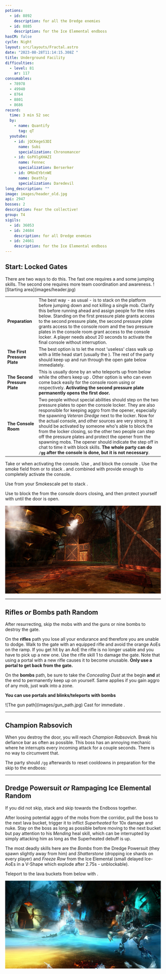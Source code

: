 ```yaml
---
potions:
  - id: 8892
    description: for all the Dredge enemies
  - id: 8885
    description: for the Ice Elemental endboss
hasCM: false
cycle: Night
layout: src/layouts/Fractal.astro
date: "2023-08-28T11:14:15.308Z "
title: Underground Facility
difficulties:
  - level: 81
    ar: 117
consumables:
  - 78978
  - 49940
  - 8764
  - 8801
  - 8686
record:
  time: 3 min 52 sec
  by:
    - name: Quantify
      tag: qT
  youtube:
    - id: jQCKegeS3DI
      name: Subi
      specialization: Chronomancer
    - id: GsPXlgXHAZI
      name: Fennec
      specialization: Berserker
    - id: OMUxEYbtnWE
      name: Deathly
      specialization: Daredevil
long_description: ""
image: images/header_old.jpg
api: 2947
bosses: 2
description: Fear the collective!
group: T4
sigils:
  - id: 36053
  - id: 24684
    description: for all Dredge enemies
  - id: 24661
    description: for the Ice Elemental endboss
---
```


## Start: Locked Gates <Item id="8892" disableText/><Item id="24684" disableText/>

<Grid>
<GridItem sm="7">

<Warning>
There are two ways to do this. The fast one requires a <Item id="78978"/> and some jumping skills. The second one requires more team coordination and awareness.
</Warning>

<Divider text="Fast way"/>

<Tabs>
<Tab specialization="Guardian">
<ProfessionVideo title="Portal into the cage (variant 1)" profession="Guardian" src="N5RcWdIbIRs"/>
<ProfessionVideo title="Portal into the cage (variant 2)" profession="Guardian" src="Nzi7wRSNY7Q"/>
</Tab>

<Tab specialization="Warrior">
<ProfessionVideo title="Portal past the first gate" profession="Warrior" timestamp="105" src="REnmbN7sZFQ"/>
</Tab>

<Tab specialization="Revenant">
<ProfessionVideo title="Portal past the first gate" profession="Renegade" timestamp="144" src="REnmbN7sZFQ"/>
</Tab>

<Tab specialization="Thief">
<ProfessionVideo title="Portal into the cage" profession="Thief" timestamp="484" src="Alpgs_GaZV0"/>
</Tab>
</Tabs>

</GridItem>

<GridItem sm="5">
![Starting area](images/header.jpg)
</GridItem>
</Grid>

<Divider text="Normal way (slower)"/>

|                               |                                                                                                                                                                                                                                                                                                                                                                                                                                                                                                                                                                                                                                                                                                                                       |
| ----------------------------- | ------------------------------------------------------------------------------------------------------------------------------------------------------------------------------------------------------------------------------------------------------------------------------------------------------------------------------------------------------------------------------------------------------------------------------------------------------------------------------------------------------------------------------------------------------------------------------------------------------------------------------------------------------------------------------------------------------------------------------------- |
| **Preparation**               | The best way - as usual - is to stack <Effect name="Stealth"/> on the platform before jumping down and not killing a single mob. Clarify this before running ahead and assign people for the roles below. Standing on the first pressure plate grants access to the second pressure plate, the second pressure plate grants access to the console room and the two pressure plates in the console room grant access to the console locker. A player needs about 20 seconds to activate the final console without interruption.                                                                                                                                                                                                        |
| **The First Pressure Plate**  | The best option is to let the most 'useless' class walk up with a little head start (usually the <Specialization name="Warrior"/>). The rest of the party should keep <Effect name="Stealth"/> up and run through the open gate below immediately.                                                                                                                                                                                                                                                                                                                                                                                                                                                                                    |
| **The Second Pressure Plate** | This is usually done by an <Specialization name="Elementalist"/> who teleports up from below while the others keep up <Effect name="Stealth"/>. Other option is <Specialization name="Thief"/> who can even come back easily for the console room using <Skill id="13106"/> or <Skill id="10197"/> respectively. **Activating the second pressure plate permanently opens the first door.**                                                                                                                                                                                                                                                                                                                                           |
| **The Console Room**          | Two people without special abilities should step on the two pressure plates to open the console locker. They are also responsible for keeping aggro from the opener, especially the spawning _Veteran Dredge_ next to the locker. Now for the actual console, <Item id="8686"/> and other <Effect name="Stealth"/> sources are very strong. It should be activated by someone who's able to block the <Control name="Knockback"/> from the locker closing, so the other two people can step off the pressure plates and protect the opener from the spawning mobs. The opener should indicate the step off in chat to time it with block skills. **The whole party can do `/gg` after the console is done, but it is not necessary**. |

<Tabs>
<Tab specialization="Elementalist">
Take <Skill id="5536"/> or <Skill id="5641"/> when activating the console.
</Tab>

<Tab specialization="Guardian">
Use <Skill id="30029"/>, <Skill id="9084"/> and <Skill id="9253"/> block the console <Control name="Knockback"/>.
</Tab>

<Tab specialization="thief">
Use the smoke field from <Skill id="13113"/> or <Skill id="13065"/> to stack <Effect name="Stealth"/>. <Skill id="13027"/> and <Skill id="13117"/> combined with <Trait id="1136"/> provide enough <Effect name="Stealth"/> to completely activate the console.
</Tab>

<Tab specialization="ranger">

Use <Skill id="31568"/> from your Smokescale pet to stack <Effect name="Stealth"/>.
</Tab>

<Tab specialization="Renegade">
Use <Skill name="Inspiring Reinforcement"/> to block the <Control name="Knockback"/> from the console doors closing, and then protect yourself with <Skill name="Protective Solace"/> until the door is open.
</Tab>
</Tabs>

![Console locker](images/console_locker.jpg)

---

## Rifles _or_ Bombs path <Item id="8892" disableText/><Item id="24684" disableText/><Label>Random</Label>

<Grid>
<GridItem sm="8">

After resurrecting, skip the mobs with <Effect name="Stealth"/> and the guns or nine bombs to destroy the gate.

On the **rifles** path you lose all your endurance and therefore you are unable to dodge. Walk to the gate with an equipped rifle and avoid the orange AoEs on the ramp. If you get hit by an AoE the rifle is no longer usable and you have to pick up a new one. Use the rifle skill 1 to damage the gate. Note that using a portal with a new rifle causes it to become unusable. **Only use a portal to get back from the gate.**

On the **bombs** path, be sure to take the _Concealing Dust_ at the begin **and** at the end to permanently keep <Effect name="Stealth"/> up on yourself. Same applies if you gain aggro of any mob, just walk into a <Effect name="Stealth"/> zone.

<Warning>

**You can use portals and blinks/teleports with bombs**

</Warning>
</GridItem>

<GridItem sm="4">
![The gun path](images/gun_path.jpg)

<Tabs>
<Tab specialization="Thief">
Cast <Skill id="13117"/> for immediate <Effect name="Stealth"/>.
</Tab>
</Tabs>
</GridItem>
</Grid>

---

## Champion Rabsovich <Item id="8892" disableText/><Item id="24684" disableText/>

When you destroy the door, you will reach _Champion Rabsovich_. Break his defiance bar as often as possible. This boss has an annoying mechanic where he interrupts every incoming attack for a couple seconds. There is no way to circumvent that.

The party should `/gg` afterwards to reset cooldowns in preparation for the skip to the endboss:

<Tabs>
<Tab specialization="Guardian">
<ProfessionVideo title="Skip to last boss, same for Ranger and Warrior" profession="Guardian" timestamp="103" src="MmJTsOhdQeo"/>
</Tab>

<Tab specialization="Thief">
<ProfessionVideo title="Thief skip to last boss" profession="Thief" timestamp="531" src="Alpgs_GaZV0"/>
</Tab>
</Tabs>

---

## Dredge Powersuit <Item id="8892" disableText/><Item id="24684" disableText/> _or_ Rampaging Ice Elemental <Item id="8885" disableText/><Item id="24661" disableText/><Label>Random</Label>

<Grid>
<GridItem sm="7">

If you did not skip, stack <Effect name="Stealth"/> and skip towards the Endboss together.

After loosing potential aggro of the mobs from the corridor, pull the boss to the next lava bucket, trigger it to inflict _Superheated_ for 10x damage and nuke. Stay on the boss as long as possible before moving to the next bucket but pay attention to his _Mending_ heal skill, which can be interrupted by simply attacking him as long as the Superheated debuff is up.

The most deadly skills here are the _Bombs_ from the Dredge Powersuit (they spawn slightly away from him) and _Shatterstone_ (dropping ice shards on every player) and _Freeze Row_ from the Ice Elemental (small delayed Ice-AoEs in a V-Shape which explode after 2.75s - unblockable).
</GridItem>

<GridItem sm="5">

<Tabs>

<Tab specialization="thief">

Teleport to the lava buckets from below with <Skill id="13025"/>.
</Tab>
</Tabs>

</GridItem>
</Grid>

![The Rampaging Ice Elemental](images/ice_elemental.jpg)

